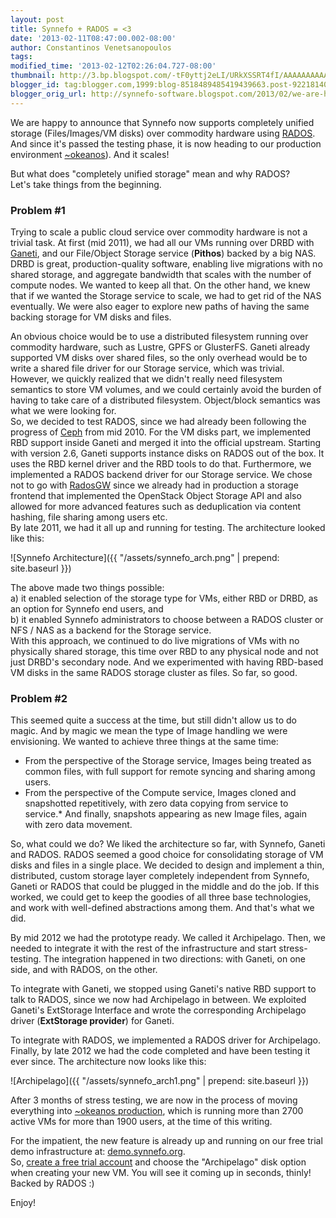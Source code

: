 ```yaml
---
layout: post
title: Synnefo + RADOS = <3
date: '2013-02-11T08:47:00.002-08:00'
author: Constantinos Venetsanopoulos
tags: 
modified_time: '2013-02-12T02:26:04.727-08:00'
thumbnail: http://3.bp.blogspot.com/-tF0yttj2eLI/URkXSSRT4fI/AAAAAAAAAAM/9cj_A3bgsiQ/s72-c/synnefo_arch.png
blogger_id: tag:blogger.com,1999:blog-8518489485419439663.post-9221814024451410216
blogger_orig_url: http://synnefo-software.blogspot.com/2013/02/we-are-happy-to-announce-that-synnefo_11.html
---
```



We are happy to announce that Synnefo now supports completely unified storage (Files/Images/VM disks) over commodity hardware using [RADOS](http://ceph.com/docs/master/rados/). And since it's passed the testing phase, it is now heading to our production environment [~okeanos](https://okeanos.grnet.gr/home/)). And it scales! <!--break-->

But what does "completely unified storage" mean and why RADOS?  
Let's take things from the beginning.  

### Problem #1  
Trying to scale a public cloud service over commodity hardware is not a trivial task. At first (mid 2011), we had all our VMs running over DRBD with [Ganeti](http://code.google.com/p/ganeti/), and our File/Object Storage service (**Pithos**) backed by a big NAS. DRBD is great, production-quality software, enabling live migrations with no shared storage, and aggregate bandwidth that scales with the number of compute nodes. We wanted to keep all that. On the other hand, we knew that if we wanted the Storage service to scale, we had to get rid of the NAS eventually. We were also eager to explore new paths of having the same backing storage for VM disks and files.

An obvious choice would be to use a distributed filesystem running over commodity hardware, such as Lustre, GPFS or GlusterFS. Ganeti already supported VM disks over shared files, so the only overhead would be to write a shared file driver for our Storage service, which was trivial. However, we quickly realized that we didn't really need filesystem semantics to store VM volumes, and we could certainly avoid the burden of having to take care of a distributed filesystem. Object/block semantics was what we were looking for.   
So, we decided to test RADOS, since we had already been following the progress of [Ceph](http://ceph.com/) from mid 2010. For the VM disks part, we implemented RBD support inside Ganeti and merged it into the official upstream. Starting with version 2.6, Ganeti supports instance disks on RADOS out of the box. It uses the RBD kernel driver and the RBD tools to do that. Furthermore, we implemented a RADOS backend driver for our Storage service. We chose not to go with [RadosGW](http://ceph.com/docs/master/radosgw/) since we already had in production a storage frontend that implemented the OpenStack Object Storage API and also allowed for more advanced features such as deduplication via content hashing, file sharing among users etc.  
By late 2011, we had it all up and running for testing. The architecture looked like this:

![Synnefo Architecture]({{ "/assets/synnefo_arch.png" | prepend: site.baseurl }})

The above made two things possible:  
a) it enabled selection of the storage type for VMs, either RBD or DRBD, as an option for Synnefo end users, and  
b) it enabled Synnefo administrators to choose between a RADOS cluster or NFS / NAS as a backend for the Storage service.  
With this approach, we continued to do live migrations of VMs with no physically shared storage, this time over RBD to any physical node and not just DRBD's secondary node. And we experimented with having RBD-based VM disks in the same RADOS storage cluster as files. So far, so good.

### Problem #2  
This seemed quite a success at the time, but still didn't allow us to do magic. And by magic we mean the type of Image handling we were envisioning. We wanted to achieve three things at the same time:

*   From the perspective of the Storage service, Images being treated as common files, with full support for remote syncing and sharing among users. 
*   From the perspective of the Compute service, Images cloned and snapshotted repetitively, with zero data copying from service to service.*  And finally, snapshots appearing as new Image files, again with zero data movement.

So, what could we do? We liked the architecture so far, with Synnefo, Ganeti and RADOS. RADOS seemed a good choice for consolidating storage of VM disks and files in a single place. We decided to design and implement a thin, distributed, custom storage layer completely independent from Synnefo, Ganeti or RADOS that could be plugged in the middle and do the job. If this worked, we could get to keep the goodies of all three base technologies, and work with well-defined abstractions among them. And that's what we did.

By mid 2012 we had the prototype ready. We called it Archipelago. Then, we needed to integrate it with the rest of the infrastructure and start stress-testing. The integration happened in two directions: with Ganeti, on one side, and with RADOS, on the other.

To integrate with Ganeti, we stopped using Ganeti's native RBD support to talk to RADOS, since we now had Archipelago in between. We exploited Ganeti's ExtStorage Interface and wrote the corresponding Archipelago driver (**ExtStorage provider**) for Ganeti.

To integrate with RADOS, we implemented a RADOS driver for Archipelago. Finally, by late 2012 we had the code completed and have been testing it ever since. The architecture now looks like this:

![Archipelago]({{ "/assets/synnefo_arch1.png" | prepend: site.baseurl }})


After 3 months of stress testing, we are now in the process of moving everything into [~okeanos production](http://okeanos.grnet.gr/), which is running more than 2700 active VMs for more than 1900 users, at the time of this writing.

For the impatient, the new feature is already up and running on our free trial demo infrastructure at: [demo.synnefo.org](http://demo.synnefo.org).  
So, [create a free trial account](https://accounts.demo.synnefo.org/ui/login) and choose the "Archipelago" disk option when creating your new VM. You will see it coming up in seconds, thinly!  
Backed by RADOS :)

Enjoy!